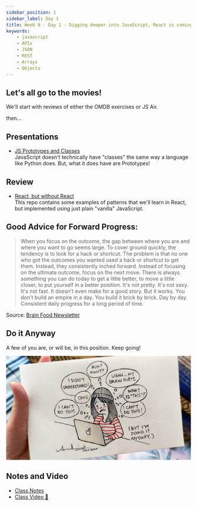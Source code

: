 ```yaml
---
sidebar_position: 1
sidebar_label: Day 1
title: Week 9 - Day 1 - Digging deeper into JavaScript, React is coming!
keywords:
    - javascript
    - APIs
    - JSON
    - REST
    - Arrays
    - Objects
---
```

<!-- markdownlint-disable no-trailing-punctuation no-inline-html -->

## Let's all go to the movies!

We'll start with reviews of either the OMDB exercises or JS Air.

then...

## Presentations

- [JS Prototypes and Classes](https://docs.google.com/presentation/d/1fS7BzlMH5VWRoqsnhZ-hr8MZ06pFLXLh3mN1SbExds8/edit?usp=sharing)
  <br/>JavaScript doesn't technically have "classes" the same way a language like Python does. But, what it does have are Prototypes!

## Review

- [React, but without React](https://github.com/seanrreid/react-without-react)
  <br/>This repo contains some examples of patterns that we'll learn in React, but implemented using just plain "vanilla" JavaScript.

## Good Advice for Forward Progress:

> When you focus on the outcome, the gap between where you are and where you want to go seems large. To cover ground quickly, the tendency is to look for a hack or shortcut.
> The problem is that no one who got the outcomes you wanted used a hack or shortcut to get them. Instead, they consistently inched forward.
> Instead of focusing on the ultimate outcome, focus on the next move. There is always something you can do today to get a little better, to move a little closer, to put yourself in a better position. It's not pretty. It's not sexy. It's not fast. It doesn't even make for a good story. But it works.
> You don't build an empire in a day. You build it brick by brick. Day by day.
> Consistent daily progress for a long period of time.

Source: [Brain Food Newsletter](https://fs.blog/newsletter/)

## Do it Anyway

A few of you are, or will be, in this position. Keep going!

![Do it Anyway](./img/do_it_anyway.jpg)

## Notes and Video

- [Class Notes](https://docs.google.com/document/d/1X99rB8Whkk_JJQE4G4XcjhyFZuKeQ6B2KFFXshGWpCQ/edit?usp=sharing)
- [Class Video :movie_camera:](https://drive.google.com/file/d/1r43Dt_4GEWKqQRgE1FCM1gxgz4E92KLA/view?usp=sharing)
